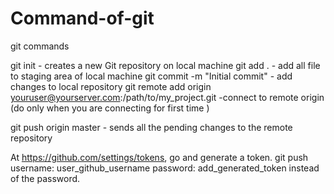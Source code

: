 # Command-of-git


git commands


git init    - creates a new Git repository on local machine
git add .   - add all file to staging area of local machine
git commit -m "Initial commit"  - add changes to local repository
git remote add origin youruser@yourserver.com:/path/to/my_project.git -connect to remote origin (do only when you are connecting for first time )


git push origin master - sends all the pending changes to the remote repository

At https://github.com/settings/tokens, go and generate a token.
git push
username: user_github_username
password: add_generated_token instead of the password.
